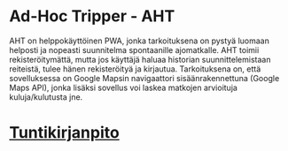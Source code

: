 # Ad-Hoc Tripper - AHT


AHT on helppokäyttöinen PWA, jonka tarkoituksena on pystyä luomaan helposti ja nopeasti suunnitelma spontaanille ajomatkalle.
AHT toimii rekisteröitymättä, mutta jos käyttäjä haluaa historian suunnittelemistaan reiteistä, tulee hänen rekisteröityä ja kirjautua.
Tarkoituksena on, että sovelluksessa on Google Mapsin navigaattori sisäänrakennettuna (Google Maps API), jonka lisäksi sovellus voi laskea matkojen arvioituja kuluja/kulutusta jne.

# [Tuntikirjanpito](https://github.com/Ouzii/adhoctripper/blob/master/dokumentaatio/tuntikirjanpito.md)